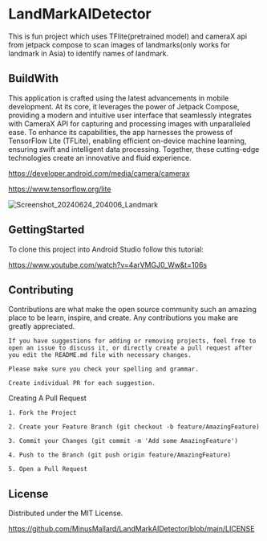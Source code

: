 
# LandMarkAIDetector

This is fun project which uses TFlite(pretrained model) and cameraX api from jetpack compose to scan images of landmarks(only works for landmark in Asia) to identify names of landmark.


## BuildWith

This application is crafted using the latest advancements in mobile development. At its core, it leverages the power of Jetpack Compose, providing a modern and intuitive user interface that seamlessly integrates with CameraX API for capturing and processing images with unparalleled ease. To enhance its capabilities, the app harnesses the prowess of TensorFlow Lite (TFLite), enabling efficient on-device machine learning, ensuring swift and intelligent data processing. Together, these cutting-edge technologies create an innovative and fluid experience.

https://developer.android.com/media/camera/camerax

https://www.tensorflow.org/lite

![Screenshot_20240624_204006_Landmark](https://github.com/MinusMallard/LandMarkAIDetector/assets/116078997/73f4322a-1af9-4b0d-935c-1d97afaf3efd)
## GettingStarted

To clone this project into Android Studio follow this tutorial:

https://www.youtube.com/watch?v=4arVMGJ0_Ww&t=106s
## Contributing

Contributions are what make the open source community such an amazing place to be learn, inspire, and create. Any contributions you make are greatly appreciated.

    If you have suggestions for adding or removing projects, feel free to open an issue to discuss it, or directly create a pull request after you edit the README.md file with necessary changes.

    Please make sure you check your spelling and grammar.

    Create individual PR for each suggestion.
Creating A Pull Request

    1. Fork the Project

    2. Create your Feature Branch (git checkout -b feature/AmazingFeature)

    3. Commit your Changes (git commit -m 'Add some AmazingFeature')

    4. Push to the Branch (git push origin feature/AmazingFeature)

    5. Open a Pull Request
## License

Distributed under the MIT License.

https://github.com/MinusMallard/LandMarkAIDetector/blob/main/LICENSE

